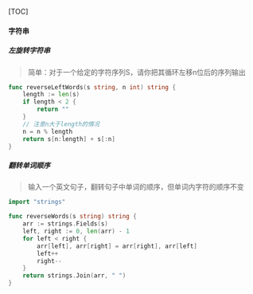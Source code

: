 [TOC]

#### 字符串

##### 左旋转字符串

> 简单：对于一个给定的字符序列S，请你把其循环左移n位后的序列输出

~~~go
func reverseLeftWords(s string, n int) string {
    length := len(s)
    if length < 2 {
        return ""
    }
    // 注意n大于length的情况
    n = n % length
    return s[n:length] + s[:n]
}
~~~

##### 翻转单词顺序

> 输入一个英文句子，翻转句子中单词的顺序，但单词内字符的顺序不变

~~~go
import "strings"

func reverseWords(s string) string {
    arr := strings.Fields(s)
    left, right := 0, len(arr) - 1
    for left < right {
        arr[left], arr[right] = arr[right], arr[left]
        left++
        right--
    }
    return strings.Join(arr, " ")
}
~~~

